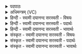 <details><summary>पदपाठः</summary>

अ॒ग्नये॑। अनी॑कवत॒ इत्यनी॑कऽवते। प्र॒थ॒म॒जानिति॑ प्रथम॒ऽजान्। आ। ल॒भ॒ते॒। म॒रुद्भ्य॒ इति॑ म॒रुत्ऽभ्यः॑। सा॒न्त॒प॒नेभ्य॒ इति॑ साम्ऽतप॒नेभ्यः॑। स॒वा॒त्यानिति॑ सऽवा॒त्यान्। म॒रुद्भ्य॒ इति॑ म॒रुत्ऽभ्यः॑। गृ॒ह॒मे॒धिभ्य॒ इति॑ गृहऽमे॒धिभ्यः॑। बष्कि॑हान्। म॒रुद्भ्य॒ इति॑ म॒रुत्ऽभ्यः॑। क्री॒डिभ्य॒ इति॑ क्री॒डिऽभ्यः॑। स॒ꣳसृ॒ष्टानिति॑ सम्ऽमृ॒ष्टान्। म॒रुद्भ्य॒ इति॑ म॒रुत्ऽभ्यः॑। स्वत॑वद्भ्य॒ इति॒ स्वत॑वत्ऽभ्यः। अ॒नु॒सृ॒ष्टानित्य॑नुऽसृ॒ष्टान्। १६।
</details>

<details><summary>अधिमन्त्रम् (VC)</summary>

- अग्न्यादयो देवताः
- प्रजापतिर्ऋषिः
- शक्वरी
- धैवतः
</details>

<details><summary>हिन्दी - स्वामी दयानन्द सरस्वती  - विषयः</summary>

फिर किसके लिये कौन रक्षा करने योग्य हैं, इस विषय को अगले मन्त्र में कहा है ॥
</details>

<details><summary>हिन्दी - स्वामी दयानन्द सरस्वती  - पदार्थः</summary>

पदार्थान्वयभाषाः -  हे मनुष्यो ! जैसे विद्वान् जन (अनीकवते) प्रशंसित सेना रखनेवाले (अग्नये) अग्नि के समान वर्त्तमान तेजस्वी सेनाधीश के लिये (प्रथमजान्) विस्तारयुक्त कारण से उत्पन्न हुए (सान्तपनेभ्यः) जिनका अच्छे प्रकार ब्रह्मचर्य्य आदि आचरण है, उन (मरुद्भ्यः) प्राण के समान प्रीति उत्पन्न करनेवाले मनुष्यों के लिये (सवात्यान्) एक से पवन में हुए पदार्थों (गृहमेधिभ्यः) घर में जिन की धीर बुद्धि है, उन (मरुद्भ्यः) मनुष्यों के लिये (बष्किहान्) बहुत काल के उत्पन्न हुओं (क्रीडिभ्यः) प्रशंसायुक्त विहार आनन्द करनेवाले (मरुद्भ्यः) मनष्यों के लिये (संसृष्टान्) अच्छे प्रकार गुणयुक्त और (स्वतवद्भ्यः) जिनका आप से आप निवास है, उन (मरुद्भ्यः) स्वतन्त्र मनुष्यों के लिये (अनुसृष्टान्) मिलनेवालों को (आ, लभते) प्राप्त होता है, तुम लोग इन को प्राप्त होओ ॥१६ ॥
</details>

<details><summary>हिन्दी - स्वामी दयानन्द सरस्वती  - भावार्थः</summary>

भावार्थभाषाः -  जैसे विद्वानों से विद्यार्थी और पशु पाले जाते हैं, वैसे अन्य मनुष्यों को भी पालने चाहियें ॥१६ ॥
</details>

<details><summary>संस्कृत - स्वामी दयानन्द सरस्वती  - विषयः</summary>

पुनः कस्मै के रक्षणीय इत्याह ॥
</details>

<details><summary>संस्कृत - स्वामी दयानन्द सरस्वती  - पदार्थः</summary>

पदार्थान्वयभाषाः -  हे मनुष्या यथा विद्वांसोऽनीकवतेऽग्नये प्रथमजान् सान्तपनेभ्यो मरुद्भ्यः सवात्यान् गृहमेधिभ्यो मरुद्भ्यो बष्किहान् क्रीडिभ्यो मरुद्भ्यः संसृष्टान् स्वतवद्भ्यो मरुद्भ्योऽनुसृष्टानालभते तथैव यूयमेतानालभध्वम् ॥१६ ॥
</details>

<details><summary>संस्कृत - स्वामी दयानन्द सरस्वती  - भावार्थः</summary>

भावार्थभाषाः -  यथा विद्वद्भिर्विद्यार्थिनः पशवश्च पाल्यन्ते, तथैवेतरैर्मनुष्यैः पालनीयाः ॥१६ ॥
</details>